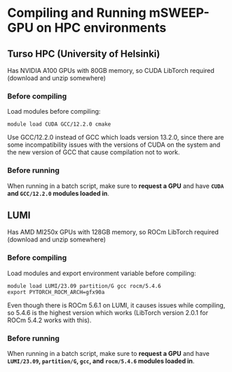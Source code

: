 # Compiling and Running mSWEEP-GPU on HPC environments
## Turso HPC (University of Helsinki)

Has NVIDIA A100 GPUs with 80GB memory, so CUDA LibTorch required (download and unzip somewhere)

### Before compiling
Load modules before compiling:
```
module load CUDA GCC/12.2.0 cmake
```

Use GCC/12.2.0 instead of GCC which loads version 13.2.0, since there are some incompatibility issues with the versions of CUDA on the system and the new version of GCC that cause compilation not to work.

### Before running
When running in a batch script, make sure to **request a GPU** and have **`CUDA` and `GCC/12.2.0` modules loaded in**.

## LUMI

Has AMD MI250x GPUs with 128GB memory, so ROCm LibTorch required (download and unzip somewhere)

### Before compiling
Load modules and export environment variable before compiling:
```
module load LUMI/23.09 partition/G gcc rocm/5.4.6
export PYTORCH_ROCM_ARCH=gfx90a
```

Even though there is ROCm 5.6.1 on LUMI, it causes issues while compiling, so 5.4.6 is the highest version which works (LibTorch version 2.0.1 for ROCm 5.4.2 works with this).

### Before running
When running in a batch script, make sure to **request a GPU** and have **`LUMI/23.09`, `partition/G`, `gcc`, and `rocm/5.4.6` modules loaded in**.
